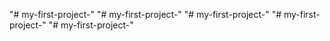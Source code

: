"# my-first-project-" 
"# my-first-project-" 
"# my-first-project-" 
"# my-first-project-" 
"# my-first-project-" 
